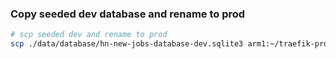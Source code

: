 

### Copy seeded dev database and rename to prod

```bash
# scp seeded dev and rename to prod
scp ./data/database/hn-new-jobs-database-dev.sqlite3 arm1:~/traefik-proxy/apps/hn-new-jobs/data/database/hn-new-jobs-database-prod.sqlite3

```